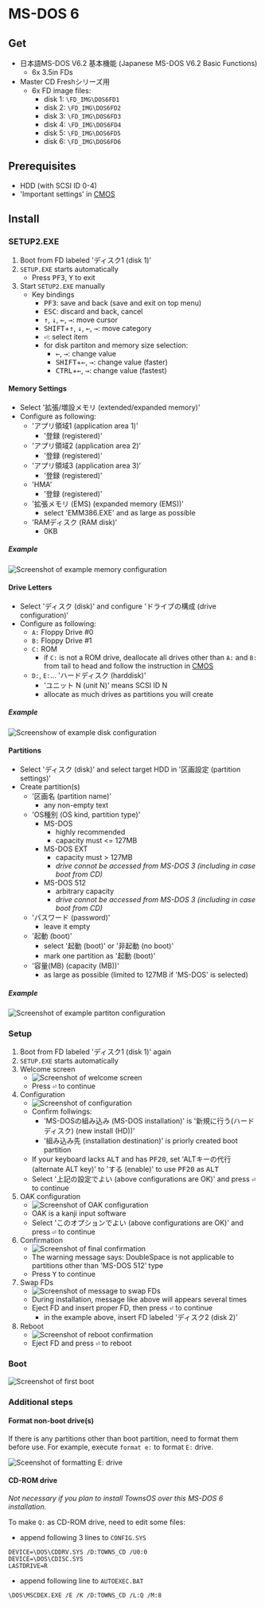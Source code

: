 # MS-DOS 6

## Get

- 日本語MS-DOS V6.2 基本機能 (Japanese MS-DOS V6.2 Basic Functions)
   - 6x 3.5in FDs
- Master CD Freshシリーズ用
   - 6x FD image files:
      - disk 1: `\FD_IMG\DOS6FD1`
      - disk 2: `\FD_IMG\DOS6FD2`
      - disk 3: `\FD_IMG\DOS6FD3`
      - disk 4: `\FD_IMG\DOS6FD4`
      - disk 5: `\FD_IMG\DOS6FD5`
      - disk 6: `\FD_IMG\DOS6FD6`

## Prerequisites

- HDD (with SCSI ID 0-4)
- 'Important settings' in [CMOS](../etc/cmos.md)

## Install

### SETUP2.EXE

1. Boot from FD labeled 'ディスク1 (disk 1)'
2. `SETUP.EXE` starts automatically
   - Press <kbd>PF3</kbd>, <kbd>Y</kbd> to exit
3. Start `SETUP2.EXE` manually
   - Key bindings
      - <kbd>PF3</kbd>: save and back (save and exit on top menu)
      - <kbd>ESC</kbd>: discard and back, cancel
      - <kbd>↑</kbd>, <kbd>↓</kbd>, <kbd>←</kbd>, <kbd>→</kbd>: move cursor
      - <kbd>SHIFT</kbd>+<kbd>↑</kbd>, <kbd>↓</kbd>, <kbd>←</kbd>, <kbd>→</kbd>: move category
      - <kbd>⏎</kbd>: select item
      - for disk partiton and memory size selection:
         - <kbd>←</kbd>, <kbd>→</kbd>: change value
         - <kbd>SHIFT</kbd>+<kbd>←</kbd>, <kbd>→</kbd>: change value (faster)
         - <kbd>CTRL</kbd>+<kbd>←</kbd>, <kbd>→</kbd>: change value (fastest)

#### Memory Settings

- Select '拡張/増設メモリ (extended/expanded memory)'
- Configure as following:
   - 'アプリ領域1 (application area 1)'
      - '登録 (registered)'
   - 'アプリ領域2 (application area 2)'
      - '登録 (registered)'
   - 'アプリ領域3 (application area 3)'
      - '登録 (registered)'
   - 'HMA'
      - '登録 (registered)'
   - '拡張メモリ (EMS) (expanded memory (EMS))'
      - select 'EMM386.EXE' and as large as possible
   - 'RAMディスク (RAM disk)'
      - 0KB

##### Example

![Screenshot of example memory configuration](./dos6-images/setup2-memory.png)

#### Drive Letters

- Select 'ディスク (disk)' and configure 'ドライブの構成 (drive configuration)'
- Configure as following:
   - `A:` Floppy Drive #0
   - `B:` Floppy Drive #1
   - `C:` ROM
      - if `C:` is not a ROM drive, deallocate all drives other than `A:` and `B: ` from tail to head and follow the instruction in [CMOS](../etc/cmos.md)
   - `D:`, `E:`... 'ハードディスク (harddisk)'
      - 'ユニット N (unit N)' means SCSI ID N
      - allocate as much drives as partitions you will create

##### Example

![Screenshow of example disk configuration](./dos6-images/setup2-disk.png)

#### Partitions

- Select 'ディスク (disk)' and select target HDD in '区画設定 (partition settings)'
- Create partition(s)
   - '区画名 (partition name)'
      - any non-empty text
   - 'OS種別 (OS kind, partition type)'
      - MS-DOS
         - highly recommended
         - capacity must <= 127MB
      - MS-DOS EXT
         - capacity must > 127MB
         - *drive connot be accessed from MS-DOS 3 (including in case boot from CD)*
      - MS-DOS 512
         - arbitrary capacity
         - *drive connot be accessed from MS-DOS 3 (including in case boot from CD)*
   - 'パスワード (password)'
      - leave it empty
   - '起動 (boot)'
      - select '起動 (boot)' or '非起動 (no boot)'
      - mark one partition as '起動 (boot)'
   - '容量(MB) (capacity (MB))'
      - as large as possible (limited to 127MB if 'MS-DOS' is selected)

##### Example

![Screenshot of example partiton configuration](./dos6-images/setup2-partition.png)

### Setup

1. Boot from FD labeled 'ディスク1 (disk 1)' again
2. `SETUP.EXE` starts automatically
3. Welcome screen
   - ![Screenshot of welcome screen](./dos6-images/setup-welcome.png)
   - Press <kbd>⏎</kbd> to continue
4. Configuration
   - ![Screenshot of configuration](./dos6-images/setup-configuration.png)
   - Confirm follwings:
      - 'MS-DOSの組み込み (MS-DOS installation)' is '新規に行う(ハードディスク) (new install (HD))'
      - '組み込み先 (installation destination)' is priorly created boot partition
   - If your keyboard lacks <kbd>ALT</kbd> and has <kbd>PF20</kbd>, set 'ALTキーの代行 (alternate ALT key)' to 'する (enable)' to use <kbd>PF20</kbd> as <kbd>ALT</kbd>
   - Select '上記の設定でよい (above configurations are OK)' and press <kbd>⏎</kbd> to continue
5. OAK configuration
   - ![Screenshot of OAK configuration](./dos6-images/setup-oak.png)
   - OAK is a kanji input software
   - Select 'このオプションでよい (above configurations are OK)' and press <kbd>⏎</kbd> to continue
6. Confirmation
   - ![Screenshot of final confirmation](./dos6-images/setup-confirm.png)
   - The warning message says: DoubleSpace is not applicable to partitions other than 'MS-DOS 512' type
   - Press <kbd>Y</kbd> to continue
7. Swap FDs
   - ![Screenshot of message to swap FDs](./dos6-images/setup-swap-fds.png)
   - During installation, message like above will appears several times
   - Eject FD and insert proper FD, then press <kbd>⏎</kbd> to continue
      - in the example above, insert FD labeled 'ディスク2 (disk 2)'
8. Reboot
   - ![Screenshot of reboot confirmation](./dos6-images/setup-reboot.png)
   - Eject FD and press <kbd>⏎</kbd> to reboot


### Boot

![Screenshot of first boot](./dos6-images/first-boot.png)

### Additional steps

#### Format non-boot drive(s)

If there is any partitions other than boot partition, need to format them before use.
For example, execute `format e:` to format `E:` drive.

![Sceenshot of formatting E: drive](./dos6-images/format-e.png)

#### CD-ROM drive

*Not necessary if you plan to install TownsOS over this MS-DOS 6 installation.*

To make `Q:` as CD-ROM drive, need to edit some files:

- append following 3 lines to `CONFIG.SYS`
```
DEVICE=\DOS\CDDRV.SYS /D:TOWNS_CD /U0:0
DEVICE=\DOS\CDISC.SYS
LASTDRIVE=R
```
- append following line to `AUTOEXEC.BAT`
```
\DOS\MSCDEX.EXE /E /K /D:TOWNS_CD /L:Q /M:8
```
